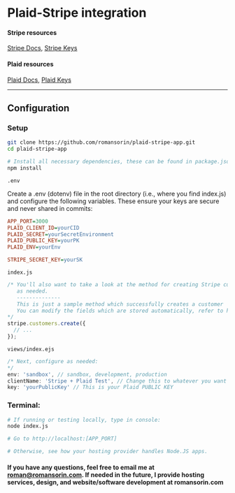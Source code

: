 # Plaid-Stripe integration

#### Stripe resources

[Stripe Docs](https://stripe.com/docs/ach#using-plaid),
[Stripe Keys](https://dashboard.stripe.com/developers)

#### Plaid resources

[Plaid Docs](https://plaid.com/docs/stripe/),
[Plaid Keys](https://dashboard.plaid.com/account/keys)

---

## Configuration

### Setup

```bash
git clone https://github.com/romansorin/plaid-stripe-app.git
cd plaid-stripe-app

# Install all necessary dependencies, these can be found in package.json
npm install
```

`.env`

Create a .env (dotenv) file in the root directory (i.e., where you find index.js) and configure the following variables. These ensure your keys are secure and never shared in commits:

```ini
APP_PORT=3000
PLAID_CLIENT_ID=yourCID
PLAID_SECRET=yourSecretEnvironment
PLAID_PUBLIC_KEY=yourPK
PLAID_ENV=yourEnv

STRIPE_SECRET_KEY=yourSK
```

`index.js`

```js
/* You'll also want to take a look at the method for creating Stripe customers, and configure
   as needed.
   --------------
   This is just a sample method which successfully creates a customer
   You can modify the fields which are stored automatically, refer to https://stripe.com/docs/api/customers/object
*/
stripe.customers.create({
  // ...
});
```

`views/index.ejs`

```js
/* Next, configure as needed:
*/
env: 'sandbox', // sandbox, development, production
clientName: 'Stripe + Plaid Test', // Change this to whatever you want
key: 'yourPublicKey' // This is your Plaid PUBLIC KEY
```

### Terminal:

```bash
# If running or testing locally, type in console:
node index.js

# Go to http://localhost:[APP_PORT]

# Otherwise, see how your hosting provider handles Node.JS apps.
```

#### If you have any questions, feel free to email me at roman@romansorin.com. If needed in the future, I provide hosting services, design, and website/software development at romansorin.com
